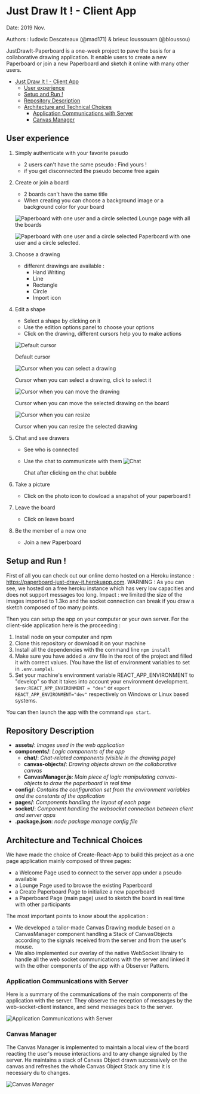 # Just Draw It ! - Client App
Date: 2019 Nov.

Authors : ludovic Descateaux (@mad171) & brieuc loussouarn (@bloussou)

JustDrawIt-Paperboard is a one-week project to pave the basis for a collaborative drawing application. It enable users to create a new Paperboard or join a new Paperboard and sketch it online with many other users.

- [Just Draw It ! - Client App](#just-draw-it----client-app)
  - [User experience](#user-experience)
  - [Setup and Run !](#setup-and-run)
  - [Repository Description](#repository-description)
  - [Architecture and Technical Choices](#architecture-and-technical-choices)
    - [Application Communications with Server](#application-communications-with-server)
    - [Canvas Manager](#canvas-manager)

## User experience
1. Simply authenticate with your favorite pseudo
    * 2 users can't have the same pseudo : Find yours !
    * if you get disconnected the pseudo become free again
2. Create or join a board
    * 2 boards can't have the same title
    * When creating you can choose a background image or a background color for your board
    
    ![Paperboard with one user and a circle selected](./doc/loungePage.png)
    Lounge page with all the boards
        
    ![Paperboard with one user and a circle selected](./doc/CommentedPaperboard.png)
    Paperboard with one user and a circle selected.

3. Choose a drawing
    * different drawings are available :
        * Hand Writing
        * Line
        * Rectangle
        * Circle
        * Import icon
4. Edit a shape
    * Select a shape by clicking on it
    * Use the edition options panel to choose your options
    * Click on the drawing, different cursors help you to make actions
    
    ![Default cursor](./doc/cursor_default.jpg)
    
    Default cursor
    
    ![Cursor when you can select a drawing](./doc/cursor_pointer.jpg)
        
    Cursor when you can select a drawing, click to select it
    
    ![Cursor when you can move the drawing](./doc/cursor_grabbing.jpg)
            
    Cursor when you can move the selected drawing on the board
    
    ![Cursor when you can resize](./doc/cursor_grab.jpg)
            
    Cursor when you can resize the selected drawing
    
4. Chat and see drawers
    * See who is connected
    * Use the chat to communicate with them
    ![Chat](./doc/chat.png)
                
      Chat after clicking on the chat bubble
5. Take a picture
    * Click on the photo icon to dowload a snapshot of your paperboard !
6. Leave the board
    * Click on leave board
7. Be the member of a new one
    * Join a new Paperboard


## Setup and Run !
First of all you can check out our online demo hosted on a Heroku instance : https://paperboard-just-draw-it.herokuapp.com. 
WARNING : As you can see, we hosted on a free heroku instance which has very low capacities and does not support messages too long. Impact : we limited the size of the images imported to 1.3ko and the socket connection can break if you draw a sketch composed of too many points.

Then you can setup the app on your computer or your own server. For the client-side application here is the proceeding :
1) Install node on your computer and npm
2) Clone this repository or download it on your machine
3) Install all the dependencies with the command line `npm install`
4) Make sure you have added a .env file in the root of the project and filled it with correct values. (You have the list of environment variables to set in `.env.sample`).
5) Set your machine's environment variable REACT_APP_ENVIRONMENT to "develop" so that it takes into account your environment development. `$env:REACT_APP_ENVIRONMENT = "dev"` or `export REACT_APP_ENVIRONMENT="dev"` respectively on Windows or Linux based systems.

You can then launch the app with the command `npm start`.

## Repository Description
- **assets/**: *Images used in the web application*
- **components/**: *Logic components of the app*
  - **chat/**: *Chat-related components (visible in the drawing page)*
  - **canvas-objects/**: *Drawing objects drawn on the collaborative canvas*
  - **CanvasManager.js**: *Main piece of logic manipulating canvas-objects to draw the paperboard in real time*
- **config/**: *Contains the configuration set from the environment variables and the constants of the application*
- **pages/**: *Components handling the layout of each page*
- **socket/**: *Component handling the websocket connection between client and server apps*
- **.package.json**: *node package manage config file*

## Architecture and Technical Choices

We have made the choice of Create-React-App to build this project as a one page application mainly composed of three pages: 
- a Welcome Page used to connect to the server app under a pseudo available
- a Lounge Page used to browse the existing Paperboard
- a Create Paperboard Page to initialize a new paperboard
- a Paperboard Page (main page) used to sketch the board in real time with other participants

The most important points to know about the application :
- We developed a tailor-made Canvas Drawing module based on a CanvasManager component handling a Stack of CanvasObjects according to the signals received from the server and from the user's mouse.
- We also implemented our overlay of the native WebSocket librairy to handle all the web socket communications with the server and linked it with the other components of the app with a Observer Pattern.

### Application Communications with Server
Here is a summary of the communications of the main components of the application with the server. They observe the reception of messages by the web-socket-client instance, and send messages back to the server.

![Application Communications with Server](./doc/ObserverPattern.png)

### Canvas Manager

The Canvas Manager is implemented to maintain a local view of the board reacting the user's mouse interactions and to any change signaled by the server. He maintains a stack of Canvas Object drawn successively on the canvas and refreshes the whole Canvas Object Stack any time it is necessary du to changes.

![Canvas Manager](./doc/CanvasManagerStructure.png)